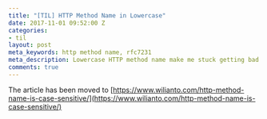 ```yaml
---
title: "[TIL] HTTP Method Name in Lowercase"
date: 2017-11-01 09:52:00 Z
categories:
- til
layout: post
meta_keywords: http method name, rfc7231
meta_description: Lowercase HTTP method name make me stuck getting bad request for an hour
comments: true
---
```


The article has been moved to [https://www.wilianto.com/http-method-name-is-case-sensitive/](https://www.wilianto.com/http-method-name-is-case-sensitive/)
